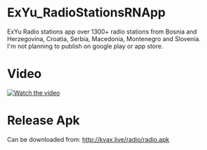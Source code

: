 # ExYu_RadioStationsRNApp
ExYu Radio stations app over 1300+ radio stations from Bosnia and Herzegovina, Croatia, Serbia, Macedonia, Montenegro and Slovenia.
<br>I'm not planning to publish on google play or app store.
# Video
[![Watch the video](https://i.imgur.com/vKb2F1B.png)](https://streamable.com/e/eg5qe4)
# Release Apk
Can be downloaded from: http://kvax.live/radio/radio.apk
